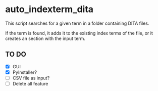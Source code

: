 # auto_indexterm_dita

This script searches for a given term in a folder containing DITA files.

If the term is found, it adds it to the existing index terms of the file, or it creates an <indexterm> section with the input term.

## TO DO
- [X] GUI
- [X] PyInstaller?
- [ ] CSV file as input?
- [ ] Delete all <indexterms> feature
